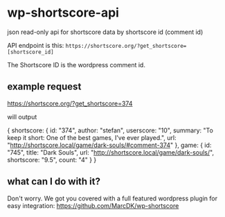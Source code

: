 # wp-shortscore-api

json read-only api for shortscore data by shortscore id (comment id)

API endpoint is this: `https://shortscore.org/?get_shortscore=[shortscore_id]`

The Shortscore ID is the wordpress comment id. 

## example request

https://shortscore.org/?get_shortscore=374 

will output

{
   shortscore: {
       id: "374",
       author: "stefan",
       userscore: "10",
       summary: "To keep it short: One of the best games, I&#039;ve ever played.",
       url: "http://shortscore.local/game/dark-souls/#comment-374"
   },
   game: {
       id: "745",
       title: "Dark Souls",
       url: "http://shortscore.local/game/dark-souls/",
       shortscore: "9.5",
       count: "4"
   }
}

## what can I do with it?

Don't worry. We got you covered with a full featured wordpress plugin for easy integration:
https://github.com/MarcDK/wp-shortscore 



